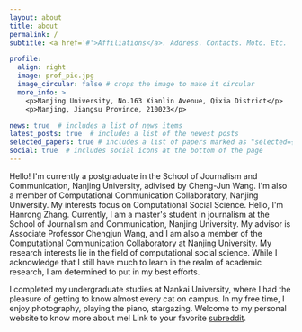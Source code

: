 ```yaml
---
layout: about
title: about
permalink: /
subtitle: <a href='#'>Affiliations</a>. Address. Contacts. Moto. Etc.

profile:
  align: right
  image: prof_pic.jpg
  image_circular: false # crops the image to make it circular
  more_info: >
    <p>Nanjing University, No.163 Xianlin Avenue, Qixia District</p>
    <p>Nanjing, Jiangsu Province, 210023</p>

news: true  # includes a list of news items
latest_posts: true  # includes a list of the newest posts
selected_papers: true # includes a list of papers marked as "selected={true}"
social: true  # includes social icons at the bottom of the page
---
```


Hello! I'm currently a postgraduate in the School of Journalism and Communication, Nanjing University, adivised by Cheng-Jun Wang. I'm also a member of Computational Communication Collaboratory, Nanjing University. My interests focus on Computational Social Science. 
Hello, I'm Hanrong Zhang. Currently, I am a master's student in journalism at the School of Journalism and Communication, Nanjing University. My advisor is Associate Professor Chengjun Wang, and I am also a member of the Computational Communication Collaboratory at Nanjing University. My research interests lie in the field of computational social science. While I acknowledge that I still have much to learn in the realm of academic research, I am determined to put in my best efforts.

I completed my undergraduate studies at Nankai University, where I had the pleasure of getting to know almost every cat on campus. In my free time, I enjoy photography, playing the piano, stargazing. Welcome to my personal website to know more about me!
Link to your favorite [subreddit](http://reddit.com). 


